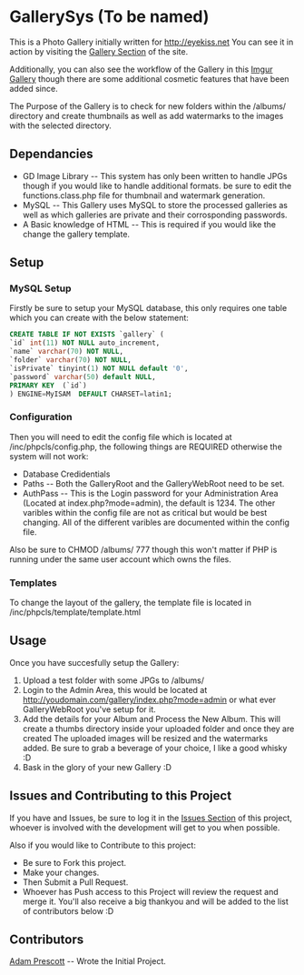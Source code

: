 GallerySys (To be named)
========================
This is a Photo Gallery initially written for http://eyekiss.net
You can see it in action by visiting the [Gallery Section](http://eyekiss.net/gallery/) of the site.

Additionally, you can also see the workflow of the Gallery in this [Imgur Gallery](http://imgur.com/a/twAHD) though there
are some additional cosmetic features that have been added since.

The Purpose of the Gallery is to check for new folders within the /albums/ directory and
create thumbnails as well as add watermarks to the images with the selected directory.


Dependancies
------------
* GD Image Library -- This system has only been written to handle JPGs though if you would like to handle additional formats.
  be sure to edit the functions.class.php file for thumbnail and watermark generation.
* MySQL -- This Gallery uses MySQL to store the processed galleries as well as which galleries are private and their corrosponding passwords.
* A Basic knowledge of HTML -- This is required if you would like the change the gallery template.

Setup
-----
### MySQL Setup
Firstly be sure to setup your MySQL database, this only requires one table which you can create with the below statement:
```SQL
CREATE TABLE IF NOT EXISTS `gallery` (
`id` int(11) NOT NULL auto_increment,
`name` varchar(70) NOT NULL,
`folder` varchar(70) NOT NULL,
`isPrivate` tinyint(1) NOT NULL default '0',
`password` varchar(50) default NULL,
PRIMARY KEY  (`id`)
) ENGINE=MyISAM  DEFAULT CHARSET=latin1;
```
### Configuration
Then you will need to edit the config file which is located at /inc/phpcls/config.php, the following things are REQUIRED otherwise the system will not work:
* Database Credidentials
* Paths -- Both the GalleryRoot and the GalleryWebRoot need to be set.
* AuthPass -- This is the Login password for your Administration Area (Located at index.php?mode=admin), the default is 1234.
The other varibles within the config file are not as critical but would be best changing. All of the different varibles are documented within the config file.

Also be sure to CHMOD /albums/ 777 though this won't matter if PHP is running under the same user account which owns the files.

### Templates
To change the layout of the gallery, the template file is located in /inc/phpcls/template/template.html

Usage
-----
Once you have succesfully setup the Gallery:

1.  Upload a test folder with some JPGs to /albums/
2.  Login to the Admin Area, this would be located at http://youdomain.com/gallery/index.php?mode=admin or what ever GalleryWebRoot you've setup for it.
3.  Add the details for your Album and Process the New Album. This will create a thumbs directory inside your uploaded folder and once they are created
    The uploaded images will be resized and the watermarks added. Be sure to grab a beverage of your choice, I like a good whisky :D
4.  Bask in the glory of your new Gallery :D

Issues and Contributing to this Project
----------------------------------------
If you have and Issues, be sure to log it in the [Issues Section](https://github.com/Datascribe/GallerySys/issues) of this project, whoever is involved with
the development will get to you when possible.

Also if you would like to Contribute to this project:
* Be sure to Fork this project.
* Make your changes.
* Then Submit a Pull Request.
* Whoever has Push access to this Project will review the request and merge it.
You'll also receive a big thankyou and will be added to the list of contributors below :D

Contributors
------------
[Adam Prescott](https://github.com/adamprescott) -- Wrote the Initial Project.